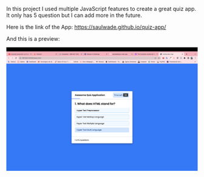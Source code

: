 In this project I used multiple JavaScript features to create a great quiz app. It only has 5 question but I can add more in the future.

Here is the link of the App: https://saulwade.github.io/quiz-app/

And this is a preview:

![Getting Started](./images/preview.jpg)